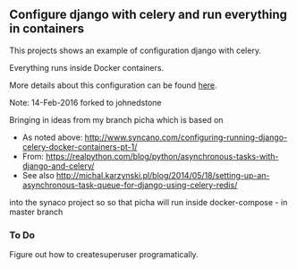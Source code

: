 ## Configure django with celery and run everything in containers

This projects shows an example of configuration django with celery.

Everything runs inside Docker containers.

More details about this configuration can be found [here](http://www.syncano.com/configuring-running-django-celery-docker-containers-pt-1/).

Note: 14-Feb-2016 forked to johnedstone

Bringing in ideas from my branch picha which is based on

  - As noted above: http://www.syncano.com/configuring-running-django-celery-docker-containers-pt-1/
  - From: https://realpython.com/blog/python/asynchronous-tasks-with-django-and-celery/
  - See also http://michal.karzynski.pl/blog/2014/05/18/setting-up-an-asynchronous-task-queue-for-django-using-celery-redis/

into the synaco project so so that picha will run inside docker-compose - in master branch

### To Do
Figure out how to createsuperuser programatically.
